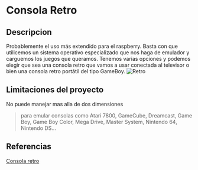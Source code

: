# Consola Retro
## Descripcion
Probablemente el uso más extendido para el raspberry. Basta con que utilicemos un sistema operativo especializado que nos haga de emulador y carguemos los juegos que queramos. Tenemos varias opciones y podemos elegir que sea una consola retro que vamos a usar conectada al televisor o bien una consola retro portátil del tipo GameBoy.
![Retro](C:\Users\RPC\Desktop\Uni.Docs\Programacion\4\D_NQ_NP_744789-MCO32869632640_112019-O.jpg)
## Limitaciones del proyecto
No puede manejar mas alla de dos dimensiones 
>  para emular consolas como Atari 7800, GameCube, Dreamcast, Game Boy, Game Boy Color, Mega Drive, Master System, Nintendo 64, Nintendo DS…
## Referencias
[Consola retro](https://www.adslzone.net/reportajes/tecnologia/proyectos-raspberry-pi/)

